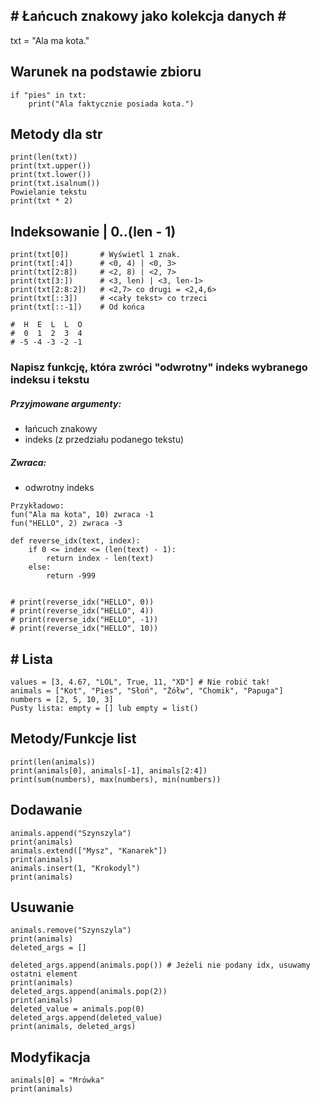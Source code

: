 ## # Łańcuch znakowy jako kolekcja danych # #
txt = "Ala ma kota."

## Warunek na podstawie zbioru
```
if "pies" in txt:
    print("Ala faktycznie posiada kota.")
```
## Metody dla str
```
print(len(txt))
print(txt.upper()) 
print(txt.lower())
print(txt.isalnum())
Powielanie tekstu
print(txt * 2)
```
## Indeksowanie | 0..(len - 1)
```
print(txt[0])       # Wyświetl 1 znak.
print(txt[:4])      # <0, 4) | <0, 3>
print(txt[2:8])     # <2, 8) | <2, 7>
print(txt[3:])      # <3, len) | <3, len-1>
print(txt[2:8:2])   # <2,7> co drugi = <2,4,6>
print(txt[::3])     # <cały tekst> co trzeci 
print(txt[::-1])    # Od końca
```
```
#  H  E  L  L  O
#  0  1  2  3  4
# -5 -4 -3 -2 -1
```
### Napisz funkcję, która zwróci "odwrotny" indeks wybranego indeksu i tekstu
#####     Przyjmowane argumenty: 
- łańcuch znakowy
-    indeks (z przedziału podanego tekstu) 
##### Zwraca: 
- odwrotny indeks

```
Przykładowo:
fun("Ala ma kota", 10) zwraca -1
fun("HELLO", 2) zwraca -3
```
```
def reverse_idx(text, index):
    if 0 <= index <= (len(text) - 1):
        return index - len(text)
    else:
        return -999


# print(reverse_idx("HELLO", 0))
# print(reverse_idx("HELLO", 4))
# print(reverse_idx("HELLO", -1))
# print(reverse_idx("HELLO", 10))
```
## # Lista # 
```
values = [3, 4.67, "LOL", True, 11, "XD"] # Nie robić tak!
animals = ["Kot", "Pies", "Słoń", "Żółw", "Chomik", "Papuga"]
numbers = [2, 5, 10, 3] 
Pusty lista: empty = [] lub empty = list()
```
## Metody/Funkcje list
```
print(len(animals))
print(animals[0], animals[-1], animals[2:4])
print(sum(numbers), max(numbers), min(numbers))
```
## Dodawanie
```
animals.append("Szynszyla")
print(animals)
animals.extend(["Mysz", "Kanarek"])
print(animals)
animals.insert(1, "Krokodyl")
print(animals)
```
## Usuwanie
```
animals.remove("Szynszyla")
print(animals)
deleted_args = []

deleted_args.append(animals.pop()) # Jeżeli nie podany idx, usuwamy ostatni element
print(animals)
deleted_args.append(animals.pop(2))
print(animals)
deleted_value = animals.pop(0)
deleted_args.append(deleted_value)
print(animals, deleted_args)
```
## Modyfikacja
```
animals[0] = "Mrówka"
print(animals)
```